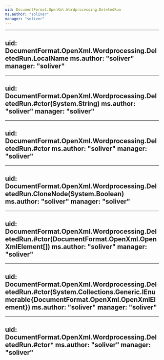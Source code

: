 ```yaml
---
uid: DocumentFormat.OpenXml.Wordprocessing.DeletedRun
ms.author: "soliver"
manager: "soliver"
---
```


---
uid: DocumentFormat.OpenXml.Wordprocessing.DeletedRun.LocalName
ms.author: "soliver"
manager: "soliver"
---

---
uid: DocumentFormat.OpenXml.Wordprocessing.DeletedRun.#ctor(System.String)
ms.author: "soliver"
manager: "soliver"
---

---
uid: DocumentFormat.OpenXml.Wordprocessing.DeletedRun.#ctor
ms.author: "soliver"
manager: "soliver"
---

---
uid: DocumentFormat.OpenXml.Wordprocessing.DeletedRun.CloneNode(System.Boolean)
ms.author: "soliver"
manager: "soliver"
---

---
uid: DocumentFormat.OpenXml.Wordprocessing.DeletedRun.#ctor(DocumentFormat.OpenXml.OpenXmlElement[])
ms.author: "soliver"
manager: "soliver"
---

---
uid: DocumentFormat.OpenXml.Wordprocessing.DeletedRun.#ctor(System.Collections.Generic.IEnumerable{DocumentFormat.OpenXml.OpenXmlElement})
ms.author: "soliver"
manager: "soliver"
---

---
uid: DocumentFormat.OpenXml.Wordprocessing.DeletedRun.#ctor*
ms.author: "soliver"
manager: "soliver"
---
